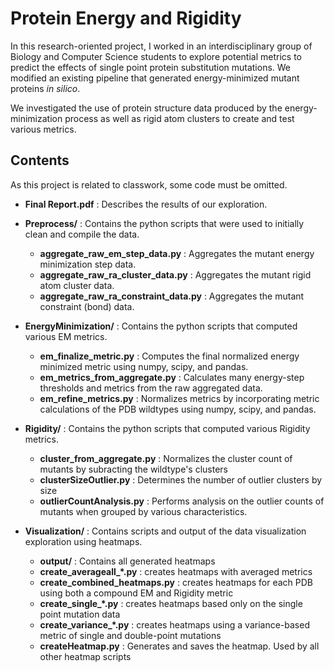 # Protein Energy and Rigidity

In this research-oriented project, I worked in an interdisciplinary group of Biology and Computer Science students to explore potential metrics to predict the effects of single point protein substitution mutations. We modified an existing pipeline that generated energy-minimized mutant proteins *in silico*.

We investigated the use of protein structure data produced by the energy-minimization process as well as rigid atom clusters to create and test various metrics.

## Contents
As this project is related to classwork, some code must be omitted.
- **Final Report.pdf** : Describes the results of our exploration.

- **Preprocess/** : Contains the python scripts that were used to initially clean and compile the data.
  - **aggregate_raw_em_step_data.py** : Aggregates the mutant energy minimization step data.
  - **aggregate_raw_ra_cluster_data.py** : Aggregates the mutant rigid atom cluster data.
  - **aggregate_raw_ra_constraint_data.py** : Aggregates the mutant constraint (bond) data.
  
- **EnergyMinimization/** : Contains the python scripts that computed various EM metrics.
  - **em_finalize_metric.py** : Computes the final normalized energy minimized metric using numpy, scipy, and pandas.
  - **em_metrics_from_aggregate.py** : Calculates many energy-step thresholds and metrics from the raw aggregated data.
  - **em_refine_metrics.py** : Normalizes metrics by incorporating metric calculations of the PDB wildtypes using numpy, scipy, and pandas.
  
- **Rigidity/** : Contains the python scripts that computed various Rigidity metrics.
  - **cluster_from_aggregate.py** : Normalizes the cluster count of mutants by subracting the wildtype's clusters
  - **clusterSizeOutlier.py** : Determines the number of outlier clusters by size
  - **outlierCountAnalysis.py** : Performs analysis on the outlier counts of mutants when grouped by various characteristics.

- **Visualization/** : Contains scripts and output of the data visualization exploration using heatmaps.
  - **output/** : Contains all generated heatmaps
  - **create_averageall_\*.py** : creates heatmaps with averaged metrics
  - **create_combined_heatmaps.py** : creates heatmaps for each PDB using both a compound EM and Rigidity metric
  - **create_single_\*.py** : creates heatmaps based only on the single point mutation data
  - **create_variance_\*.py** : creates heatmaps using a variance-based metric of single and double-point mutations
  - **createHeatmap.py** : Generates and saves the heatmap. Used by all other heatmap scripts
  